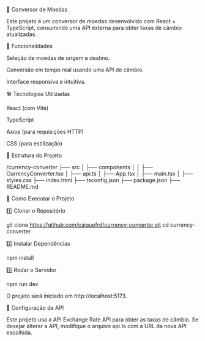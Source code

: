 🚀 Conversor de Moedas

Este projeto é um conversor de moedas desenvolvido com React + TypeScript, consumindo uma API externa para obter taxas de câmbio atualizadas.

📌 Funcionalidades

Seleção de moedas de origem e destino.

Conversão em tempo real usando uma API de câmbio.

Interface responsiva e intuitiva.

🛠 Tecnologias Utilizadas

React (com Vite)

TypeScript

Axios (para requisições HTTP)

CSS (para estilização)

📂 Estrutura do Projeto

/currency-converter
├── src
│   ├── components
│   │   ├── CurrencyConverter.tsx
│   ├── api.ts
│   ├── App.tsx
│   ├── main.tsx
│   ├── styles.css
├── index.html
├── tsconfig.json
├── package.json
├── README.md

🚀 Como Executar o Projeto

1️⃣ Clonar o Repositório

git clone https://github.com/caiquefrd/currency-converter.git
cd currency-converter

2️⃣ Instalar Dependências

npm install

3️⃣ Rodar o Servidor

npm run dev

O projeto será iniciado em http://localhost:5173.

🔧 Configuração da API

Este projeto usa a API Exchange Rate API para obter as taxas de câmbio.
Se desejar alterar a API, modifique o arquivo api.ts com a URL da nova API escolhida.



